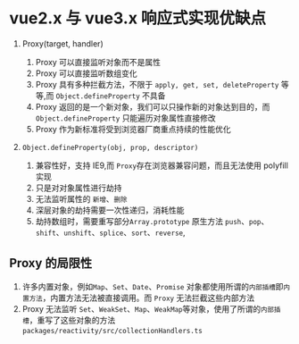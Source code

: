 # vue2.x 与 vue3.x 响应式实现优缺点

1. Proxy(target, handler)

   1. Proxy 可以直接监听对象而不是属性
   2. Proxy 可以直接监听数组变化
   3. Proxy 具有多种拦截方法，不限于 `apply, get, set, deleteProperty` 等等,而 `Object.defineProperty` 不具备
   4. Proxy 返回的是一个新对象，我们可以只操作新的对象达到目的，而 `Object.defineProperty` 只能遍历对象属性直接修改
   5. Proxy 作为新标准将受到浏览器厂商重点持续的性能优化

2. `Object.defineProperty(obj, prop, descriptor)`

   1. 兼容性好，支持 IE9,而 `Proxy`存在浏览器兼容问题，而且无法使用 polyfill 实现
   2. 只是对对象属性进行劫持
   3. 无法监听属性的 `新增`、`删除`
   4. 深层对象的劫持需要一次性递归，消耗性能
   5. 劫持数组时，需要重写部分`Array.prototype` 原生方法 `push`、`pop`、`shift`、`unshift`、`splice`、`sort`、`reverse`,

## Proxy 的局限性

1. 许多内置对象，例如`Map`、`Set`、`Date`、`Promise` 对象都使用所谓的`内部插槽`即`内置方法`，内置方法无法被直接调用。而 `Proxy` 无法拦截这些内部方法
2. Proxy 无法监听 `Set`、`WeakSet`、`Map`、`WeakMap`等对象，使用了所谓的`内部插槽`，重写了这些对象的方法 `packages/reactivity/src/collectionHandlers.ts`
